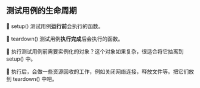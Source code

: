 ## 测试用例的生命周期

🧣 setup() 测试用例**运行前**会执行的函数。

🧤 teardown() 测试用例**执行完成**后会执行的函数。

🧦 执行测试用例前需要实例化的对象？这个对象如果复杂，很适合将它抽离到 setup() 中。

🦺 执行后，会做一些资源回收的工作，例如关闭网络连接，释放文件等。把它们放到 teardown() 中吧。
